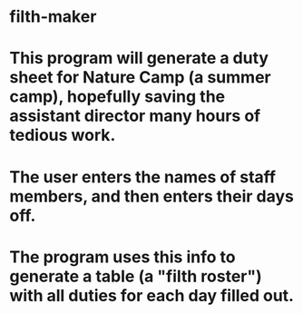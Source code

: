 # filth-maker
# This program will generate a duty sheet for Nature Camp (a summer camp), hopefully saving the assistant director many hours of tedious work.
# The user enters the names of staff members, and then enters their days off.
# The program uses this info to generate a table (a "filth roster") with all duties for each day filled out.
